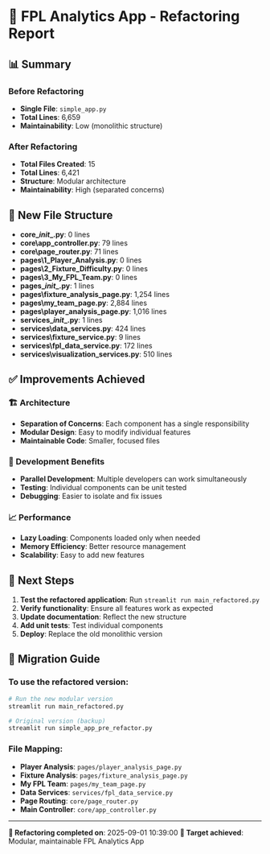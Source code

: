 # 🚀 FPL Analytics App - Refactoring Report

## 📊 Summary

### Before Refactoring
- **Single File**: `simple_app.py`
- **Total Lines**: 6,659
- **Maintainability**: Low (monolithic structure)

### After Refactoring
- **Total Files Created**: 15
- **Total Lines**: 6,421
- **Structure**: Modular architecture
- **Maintainability**: High (separated concerns)

## 📁 New File Structure

- **core\__init__.py**: 0 lines
- **core\app_controller.py**: 79 lines
- **core\page_router.py**: 71 lines
- **pages\1_Player_Analysis.py**: 0 lines
- **pages\2_Fixture_Difficulty.py**: 0 lines
- **pages\3_My_FPL_Team.py**: 0 lines
- **pages\__init__.py**: 1 lines
- **pages\fixture_analysis_page.py**: 1,254 lines
- **pages\my_team_page.py**: 2,884 lines
- **pages\player_analysis_page.py**: 1,016 lines
- **services\__init__.py**: 1 lines
- **services\data_services.py**: 424 lines
- **services\fixture_service.py**: 9 lines
- **services\fpl_data_service.py**: 172 lines
- **services\visualization_services.py**: 510 lines


## ✅ Improvements Achieved

### 🏗️ Architecture
- **Separation of Concerns**: Each component has a single responsibility
- **Modular Design**: Easy to modify individual features
- **Maintainable Code**: Smaller, focused files

### 🚀 Development Benefits
- **Parallel Development**: Multiple developers can work simultaneously
- **Testing**: Individual components can be unit tested
- **Debugging**: Easier to isolate and fix issues

### 📈 Performance
- **Lazy Loading**: Components loaded only when needed
- **Memory Efficiency**: Better resource management
- **Scalability**: Easy to add new features

## 🎯 Next Steps

1. **Test the refactored application**: Run `streamlit run main_refactored.py`
2. **Verify functionality**: Ensure all features work as expected
3. **Update documentation**: Reflect the new structure
4. **Add unit tests**: Test individual components
5. **Deploy**: Replace the old monolithic version

## 🔧 Migration Guide

### To use the refactored version:
```bash
# Run the new modular version
streamlit run main_refactored.py

# Original version (backup)
streamlit run simple_app_pre_refactor.py
```

### File Mapping:
- **Player Analysis**: `pages/player_analysis_page.py`
- **Fixture Analysis**: `pages/fixture_analysis_page.py`
- **My FPL Team**: `pages/my_team_page.py`
- **Data Services**: `services/fpl_data_service.py`
- **Page Routing**: `core/page_router.py`
- **Main Controller**: `core/app_controller.py`

---

**📅 Refactoring completed on**: 2025-09-01 10:39:00
**🎯 Target achieved**: Modular, maintainable FPL Analytics App
